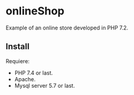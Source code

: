 # onlineShop
Example of an online store developed in PHP 7.2.

## Install
Requiere:
- PHP 7.4 or last.
- Apache.
- Mysql server 5.7 or last.
